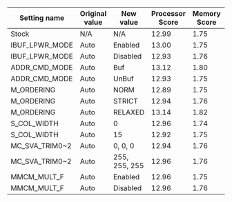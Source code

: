 | Setting name | Original value | New value | Processor Score | Memory Score | Graphics Score | 
| ------------ | -------------- | --------- | --------------- | ------------ | -------------- | 
| Stock        | N/A            | N/A       | 12.99           | 1.75         | 8.61           |
| IBUF_LPWR_MODE | Auto | Enabled | 13.00 | 1.75 | 8.57 |
| IBUF_LPWR_MODE | Auto | Disabled | 12.93 | 1.76 | 8.59 |
| ADDR_CMD_MODE | Auto | Buf | 13.12 | 1.80 | 8.53 |
| ADDR_CMD_MODE | Auto | UnBuf | 12.93 | 1.75 | 8.54 |
| M_ORDERING | Auto | NORM | 12.89 | 1.75 | 8.56 |
| M_ORDERING | Auto | STRICT | 12.94 | 1.76 | 8.55
| M_ORDERING | Auto | RELAXED | 13.14 | 1.82 | 8.58
| S_COL_WIDTH | Auto | 0 | 12.96 | 1.74 | 8.55 |
| S_COL_WIDTH | Auto | 15 | 12.92 | 1.75 | 8.55 |
| MC_SVA_TRIM0~2 | Auto | 0, 0, 0 | 12.94 | 1.76 | 8.54 |
| MC_SVA_TRIM0~2 | Auto | 255, 255, 255 | 12.96 | 1.76 | 8.55 |
| MMCM_MULT_F | Auto | Enabled | 12.96 | 1.75 | 8.54 |
| MMCM_MULT_F | Auto | Disabled | 12.96 | 1.76 | 8.55

